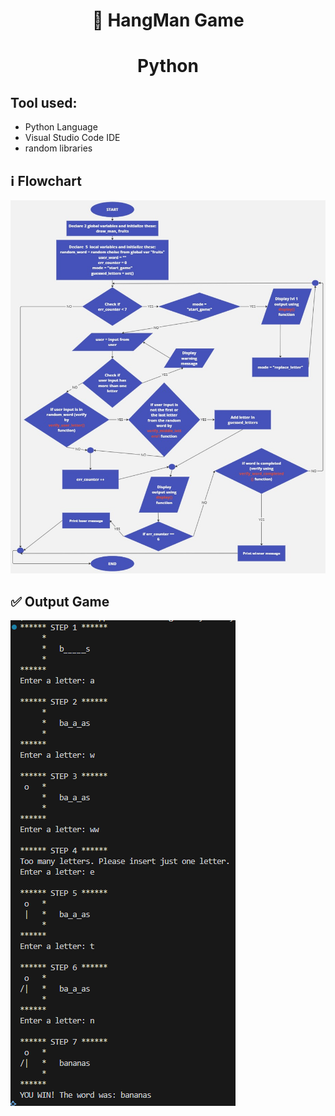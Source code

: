 <h1 align="center">👾 HangMan Game<h1>
<h1 align="center">Python</h1>

<h2>Tool used:</h2>
<ul>
   <li>Python Language</li>
   <li>Visual Studio Code IDE</li>
   <li>random libraries</li>
</ul>

<h2>ℹ️ Flowchart</h2>
<img alt="flowchart" src="./Hangman Game Flowchart.jpg"/>

<h2>✅ Output Game</h2>
<img alt="output" src="./output_game.png"/>
